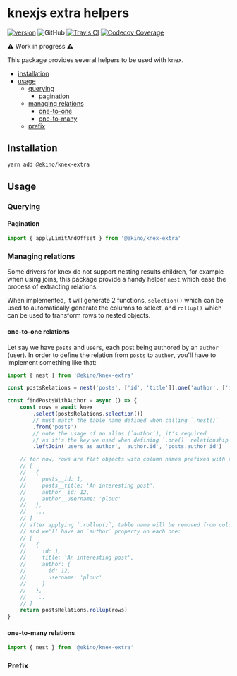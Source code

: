 # knexjs extra helpers

[![version](https://img.shields.io/npm/v/@ekino/knex-extra.svg?style=flat-square)](https://www.npmjs.com/package/@ekino/knex-extra)
![GitHub](https://img.shields.io/github/license/ekino/knex-extra.svg?style=flat-square)
[![Travis CI](https://img.shields.io/travis/ekino/knex-extra.svg?style=flat-square)](https://travis-ci.org/ekino/knex-extra)
[![Codecov Coverage](https://img.shields.io/codecov/c/github/ekino/knex-extra/master.svg?style=flat-square)](https://codecov.io/gh/ekino/knex-extra/)

:warning: Work in progress :warning:

This package provides several helpers to be used with knex.

-   [installation](#installation)
-   [usage](#usage)
    -   [querying](#querying)
        -   [pagination](#pagination)
    -   [managing relations](#managing-relations)
        -   [one-to-one](#one-to-one-relations)
        -   [one-to-many](#one-to-many-relations)
    -   [prefix](#prefix)

## Installation

```sh
yarn add @ekino/knex-extra
```

## Usage

### Querying

#### Pagination

```typescript
import { applyLimitAndOffset } from '@ekino/knex-extra'
```

### Managing relations

Some drivers for knex do not support nesting results children,
for example when using joins, this package provide a handy helper
`nest` which ease the process of extracting relations.

When implemented, it will generate 2 functions, `selection()` which
can be used to automatically generate the columns to select,
and `rollup()` which can be used to transform rows to nested objects.

#### one-to-one relations

Let say we have `posts` and `users`, each post being authored by an `author` (user).
In order to define the relation from `posts` to `author`,
you'll have to implement something like that:

```typescript
import { nest } from '@ekino/knex-extra'

const postsRelations = nest('posts', ['id', 'title']).one('author', ['id', 'username'])

const findPostsWithAuthor = async () => {
    const rows = await knex
        .select(postsRelations.selection())
        // must match the table name defined when calling `.nest()`
        .from('posts')
        // note the usage of an alias (`author`), it's required
        // as it's the key we used when defining `.one()` relationship
        .leftJoin('users as author', 'author.id', 'posts.author_id')

    // for now, rows are flat objects with column names prefixed with table name:
    // [
    //   {
    //     posts__id: 1,
    //     posts__title: 'An interesting post',
    //     author__id: 12,
    //     author__username: 'plouc'
    //   },
    //   ...
    // ]
    // after applying `.rollup()`, table name will be removed from column names
    // and we'll have an `author` property on each one:
    // [
    //   {
    //     id: 1,
    //     title: 'An interesting post',
    //     author: {
    //       id: 12,
    //       username: 'plouc'
    //     }
    //   },
    //   ...
    // ]
    return postsRelations.rollup(rows)
}
```

#### one-to-many relations

```typescript
import { nest } from '@ekino/knex-extra'
```

### Prefix
